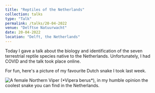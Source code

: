 ```yaml
---
title: "Reptiles of the Netherlands"
collection: talks
type: "Talk"
permalink: /talks/20-04-2022
venue: "Delftse Natuurwacht"
date: 20-04-2022
location: "Delft, the Netherlands"
---
```


Today I gave a talk about the biology and identification of the seven terrestrial reptile species native to the Netherlands.
Unfortunately, I had COVID and the talk took place online. 
 
For fun, here's a picture of my favourite Dutch snake I took last week.

<img title="A female Northern Viper (*Vipera berus*), in my humble opinion the coolest snake you can find in the Netherlands." src="/images/Vipera berus 2022.png">

